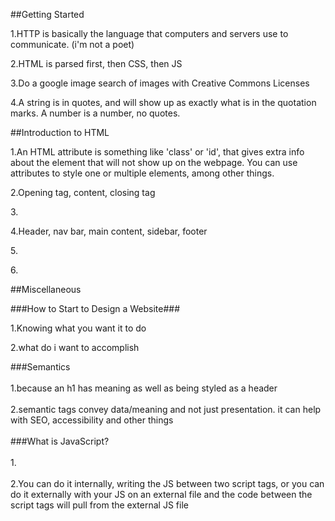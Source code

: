 ##Getting Started<br>  

1.HTTP is basically the language that computers and servers use to communicate. (i'm not a poet)<br>  

2.HTML is parsed first, then CSS, then JS<br>  

3.Do a google image search of images with Creative Commons Licenses<br>  

4.A string is in quotes, and will show up as exactly what is in the quotation marks. A number is a number, no quotes.<br>  

##Introduction to HTML<br>  

1.An HTML attribute is something like 'class' or 'id', that gives extra info about the element that will not show up on the webpage. You can use attributes to style one or multiple elements, among other things.<br>  

2.Opening tag, content, closing tag<br>  

3.<br>  

4.Header, nav bar, main content, sidebar, footer<br>  

5.<br>  

6.<br>  

##Miscellaneous<br>  

###How to Start to Design a Website###<br>  

1.Knowing what you want it to do<br>  

2.what do i want to accomplish<br>  

###Semantics<br>  
1.because an h1 has meaning as well as being styled as a header<br>  
2.semantic tags convey data/meaning and not just presentation. it can help with SEO, accessibility and other things<br>  
###What is JavaScript?<br>  
1.<br>  
2.You can do it internally, writing the JS between two script tags, or you can do it externally with your JS on an external file and the code between the script tags will pull from the external JS file<br>


